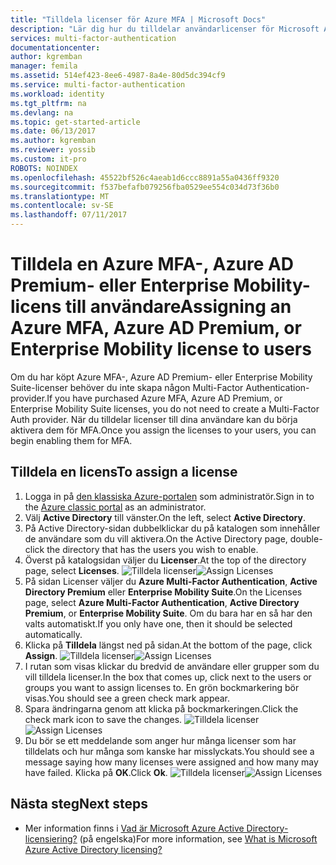 ```yaml
---
title: "Tilldela licenser för Azure MFA | Microsoft Docs"
description: "Lär dig hur du tilldelar användarlicenser för Microsoft Azure Multi-Factor Authentication."
services: multi-factor-authentication
documentationcenter: 
author: kgremban
manager: femila
ms.assetid: 514ef423-8ee6-4987-8a4e-80d5dc394cf9
ms.service: multi-factor-authentication
ms.workload: identity
ms.tgt_pltfrm: na
ms.devlang: na
ms.topic: get-started-article
ms.date: 06/13/2017
ms.author: kgremban
ms.reviewer: yossib
ms.custom: it-pro
ROBOTS: NOINDEX
ms.openlocfilehash: 45522bf526c4aeab1d6ccc8891a55a0436ff9320
ms.sourcegitcommit: f537befafb079256fba0529ee554c034d73f36b0
ms.translationtype: MT
ms.contentlocale: sv-SE
ms.lasthandoff: 07/11/2017
---
```

# <a name="assigning-an-azure-mfa-azure-ad-premium-or-enterprise-mobility-license-to-users"></a><span data-ttu-id="28fc3-103">Tilldela en Azure MFA-, Azure AD Premium- eller Enterprise Mobility-licens till användare</span><span class="sxs-lookup"><span data-stu-id="28fc3-103">Assigning an Azure MFA, Azure AD Premium, or Enterprise Mobility license to users</span></span>
<span data-ttu-id="28fc3-104">Om du har köpt Azure MFA-, Azure AD Premium- eller Enterprise Mobility Suite-licenser behöver du inte skapa någon Multi-Factor Authentication-provider.</span><span class="sxs-lookup"><span data-stu-id="28fc3-104">If you have purchased Azure MFA, Azure AD Premium, or Enterprise Mobility Suite licenses, you do not need to create a Multi-Factor Auth provider.</span></span> <span data-ttu-id="28fc3-105">När du tilldelar licenser till dina användare kan du börja aktivera dem för MFA.</span><span class="sxs-lookup"><span data-stu-id="28fc3-105">Once you assign the licenses to your users, you can begin enabling them for MFA.</span></span>

## <a name="to-assign-a-license"></a><span data-ttu-id="28fc3-106">Tilldela en licens</span><span class="sxs-lookup"><span data-stu-id="28fc3-106">To assign a license</span></span>
1. <span data-ttu-id="28fc3-107">Logga in på [den klassiska Azure-portalen](https://manage.windowsazure.com) som administratör.</span><span class="sxs-lookup"><span data-stu-id="28fc3-107">Sign in to the [Azure classic portal](https://manage.windowsazure.com) as an administrator.</span></span>
2. <span data-ttu-id="28fc3-108">Välj **Active Directory** till vänster.</span><span class="sxs-lookup"><span data-stu-id="28fc3-108">On the left, select **Active Directory**.</span></span>
3. <span data-ttu-id="28fc3-109">På Active Directory-sidan dubbelklickar du på katalogen som innehåller de användare som du vill aktivera.</span><span class="sxs-lookup"><span data-stu-id="28fc3-109">On the Active Directory page, double-click the directory that has the users you wish to enable.</span></span>
4. <span data-ttu-id="28fc3-110">Överst på katalogsidan väljer du **Licenser**.</span><span class="sxs-lookup"><span data-stu-id="28fc3-110">At the top of the directory page, select **Licenses**.</span></span>
   <span data-ttu-id="28fc3-111">![Tilldela licenser](./media/multi-factor-authentication-get-started-assign-licenses/assign1.png)</span><span class="sxs-lookup"><span data-stu-id="28fc3-111">![Assign Licenses](./media/multi-factor-authentication-get-started-assign-licenses/assign1.png)</span></span>
5. <span data-ttu-id="28fc3-112">På sidan Licenser väljer du **Azure Multi-Factor Authentication**, **Active Directory Premium** eller **Enterprise Mobility Suite**.</span><span class="sxs-lookup"><span data-stu-id="28fc3-112">On the Licenses page, select **Azure Multi-Factor Authentication**, **Active Directory Premium**, or **Enterprise Mobility Suite**.</span></span>  <span data-ttu-id="28fc3-113">Om du bara har en så har den valts automatiskt.</span><span class="sxs-lookup"><span data-stu-id="28fc3-113">If you only have one, then it should be selected automatically.</span></span>
6. <span data-ttu-id="28fc3-114">Klicka på **Tilldela** längst ned på sidan.</span><span class="sxs-lookup"><span data-stu-id="28fc3-114">At the bottom of the page, click **Assign**.</span></span>
   <span data-ttu-id="28fc3-115">![Tilldela licenser](./media/multi-factor-authentication-get-started-assign-licenses/assign3.png)</span><span class="sxs-lookup"><span data-stu-id="28fc3-115">![Assign Licenses](./media/multi-factor-authentication-get-started-assign-licenses/assign3.png)</span></span>
7. <span data-ttu-id="28fc3-116">I rutan som visas klickar du bredvid de användare eller grupper som du vill tilldela licenser.</span><span class="sxs-lookup"><span data-stu-id="28fc3-116">In the box that comes up, click next to the users or groups you want to assign licenses to.</span></span>  <span data-ttu-id="28fc3-117">En grön bockmarkering bör visas.</span><span class="sxs-lookup"><span data-stu-id="28fc3-117">You should see a green check mark appear.</span></span>
8. <span data-ttu-id="28fc3-118">Spara ändringarna genom att klicka på bockmarkeringen.</span><span class="sxs-lookup"><span data-stu-id="28fc3-118">Click the check mark icon to save the changes.</span></span>
   <span data-ttu-id="28fc3-119">![Tilldela licenser](./media/multi-factor-authentication-get-started-assign-licenses/assign4.png)</span><span class="sxs-lookup"><span data-stu-id="28fc3-119">![Assign Licenses](./media/multi-factor-authentication-get-started-assign-licenses/assign4.png)</span></span>
9. <span data-ttu-id="28fc3-120">Du bör se ett meddelande som anger hur många licenser som har tilldelats och hur många som kanske har misslyckats.</span><span class="sxs-lookup"><span data-stu-id="28fc3-120">You should see a message saying how many licenses were assigned and how many may have failed.</span></span>  <span data-ttu-id="28fc3-121">Klicka på **OK**.</span><span class="sxs-lookup"><span data-stu-id="28fc3-121">Click **Ok**.</span></span>
   <span data-ttu-id="28fc3-122">![Tilldela licenser](./media/multi-factor-authentication-get-started-assign-licenses/assign5.png)</span><span class="sxs-lookup"><span data-stu-id="28fc3-122">![Assign Licenses](./media/multi-factor-authentication-get-started-assign-licenses/assign5.png)</span></span>

## <a name="next-steps"></a><span data-ttu-id="28fc3-123">Nästa steg</span><span class="sxs-lookup"><span data-stu-id="28fc3-123">Next steps</span></span>

- <span data-ttu-id="28fc3-124">Mer information finns i [Vad är Microsoft Azure Active Directory-licensiering?](../active-directory/active-directory-licensing-what-is.md) (på engelska)</span><span class="sxs-lookup"><span data-stu-id="28fc3-124">For more information, see [What is Microsoft Azure Active Directory licensing?](../active-directory/active-directory-licensing-what-is.md)</span></span>
